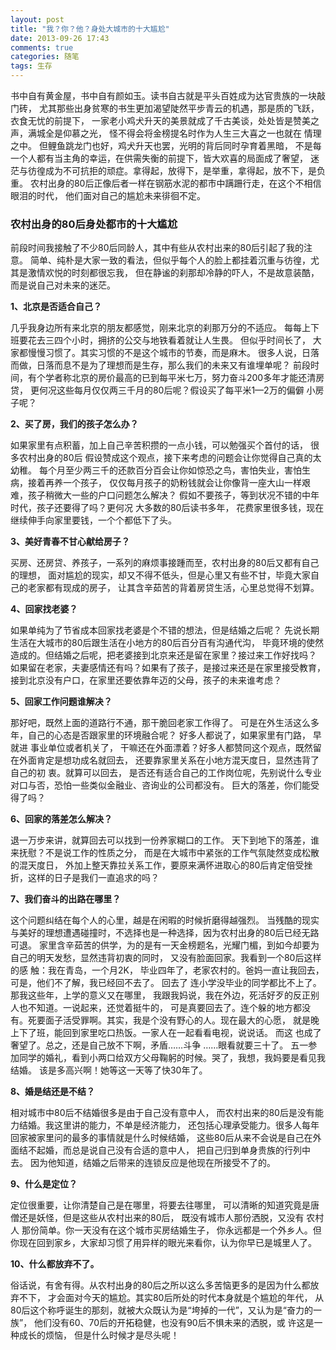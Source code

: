 ```yaml
---
layout: post
title: "我？你？他？身处大城市的十大尴尬"
date: 2013-09-26 17:43
comments: true
categories: 随笔 
tags: 生存
---
```


书中自有黄金屋，书中自有颜如玉。读书自古就是平头百姓成为达官贵族的一块敲门砖，
尤其那些出身贫寒的书生更加渴望陡然平步青云的机遇，那是质的飞跃，衣食无忧的前提下，
一家老小鸡犬升天的美景就成了千古美谈，处处皆是赞美之声，满城全是仰慕之光，
怪不得会将金榜提名时作为人生三大喜之一也就在 情理之中。
但鲤鱼跳龙门也好，鸡犬升天也罢，光明的背后同时孕育着黑暗，
不是每一个人都有当主角的幸运，在供需失衡的前提下，皆大欢喜的局面成了奢望，
迷茫与彷徨成为不可抗拒的顽症。拿得起，放得下，是举重，拿得起，放不下，是负重。
农村出身的80后正像后者一样在钢筋水泥的都市中蹒跚行走，在这个不相信眼泪的时代，
他们面对自己的尴尬未来徘徊不定。

### 农村出身的80后身处都市的十大尴尬


前段时间我接触了不少80后同龄人，其中有些从农村出来的80后引起了我的注意。
简单、纯朴是大家一致的看法，但似乎每个人的脸上都挂着沉重与彷徨，尤其是激情欢悦的时刻都很忘我，
但在静谧的刹那却冷静的吓人，不是故意装酷，而是说自己对未来的迷茫。


**1、北京是否适合自己？**

几乎我身边所有来北京的朋友都感觉，刚来北京的刹那万分的不适应。
每每上下班要花去三四个小时，拥挤的公交与地铁看着就让人生畏。
但似乎时间长了， 大家都慢慢习惯了。其实习惯的不是这个城市的节奏，而是麻木。
很多人说，日落而做，日落而息不是为了理想而是生存，那么我们的未来又有谁埋单呢？
前段时间，有个学者称北京的房价最高的已到每平米七万，努力奋斗200多年才能还清房贷，
更何况这些每月仅仅两三千月的80后呢？假设买了每平米1—2万的偏僻 小房子呢？


**2、买了房，我们的孩子怎么办？**

如果家里有点积蓄，加上自己辛苦积攒的一点小钱，可以勉强买个首付的话，
很多农村出身的80后 假设赞成这个观点，接下来考虑的问题会让你觉得自己真的太幼稚。
每个月至少两三千的还款百分百会让你如惊恐之鸟，害怕失业，害怕生病，接着再养一个孩子， 
仅仅每月孩子的奶粉钱就会让你像背一座大山一样艰难，孩子稍微大一些的户口问题怎么解决？
假如不要孩子，等到状况不错的中年时代，孩子还要得了吗？更何况 大多数的80后读书多年，
花费家里很多钱，现在继续伸手向家里要钱，一个个都低下了头。

<!-- more -->

**3、美好青春不甘心献给房子？**

买房、还房贷、养孩子，一系列的麻烦事接踵而至，农村出身的80后又都有自己的理想，
面对尴尬的现实，却又不得不低头，但是心里又有些不甘，毕竟大家自己的老家都有现成的房子，
让其含辛茹苦的背着房贷生活，心里总觉得不划算。


**4、回家找老婆？**

如果单纯为了节省成本回家找老婆是个不错的想法，但是结婚之后呢？
先说长期生活在大城市的80后跟生活在小地方的80后百分百有沟通代沟，
毕竟环境的使然造成的。但结婚之后呢，把老婆接到北京来还是留在家里？接过来工作好找吗？
如果留在老家，夫妻感情还有吗？如果有了孩子，是接过来还是在家里接受教育，
接到北京没有户口，在家里还要依靠年迈的父母，孩子的未来谁考虑？


**5、回家工作问题谁解决？**

那好吧，既然上面的道路行不通，那干脆回老家工作得了。
可是在外生活这么多年，自己的心态是否跟家里的环境融合呢？
好多人都说了，如果家里有门路， 早就进 事业单位或者机关了，
干嘛还在外面漂着？好多人都赞同这个观点，既然留在外面肯定是想功成名就回去，
还要靠家里关系在小地方混天度日，显然违背了自己的初 衷。就算可以回去，
是否还有适合自己的工作岗位呢，先别说什么专业对口与否，恐怕一些类似金融业、咨询业的公司都没有。
巨大的落差，你们能受得了吗？


**6、回家的落差怎么解决？**

退一万步来讲，就算回去可以找到一份养家糊口的工作。
天下到地下的落差，谁来抚慰？不是说工作的性质之分，
而是在大城市中紧张的工作气氛陡然变成松散的混天度日，
外加上整天靠拉关系工作，要原来满怀进取心的80后肯定倍受挫折，这样的日子是我们一直追求的吗？


**7、我们奋斗的出路在哪里？**

这个问题纠结在每个人的心里，越是在闲暇的时候折磨得越强烈。
当残酷的现实与美好的理想遭遇碰撞时，不选择也是一种选择，因为农村出身的80后已经无路可退。
家里含辛茹苦的供学，为的是有一天金榜题名，光耀门楣，到如今却要为自己的明天发愁，显然违背初衷的同时，
又没有脸面回家。我看到一个80后这样的感 触：我在青岛，一个月2K，
毕业四年了，老家农村的。爸妈一直让我回去，可是，他们不了解，我已经回不去了。
回去了 连小学没毕业的同学都比不上了。那我这些年，上学的意义又在哪里，
我跟我妈说，我在外边，死活好歹的反正别人也不知道。一说起来，还觉着挺牛的，
可是真要回去了。连个躲的地方都没有。死要面子活受罪啊。其实，我是个没有野心的人。现在最大的心愿，
就是晚上下了班，能回到家里吃口热饭。一家人在一起看看电视，说说话。
而这 也成了奢望了。总之，还是自己放不下啊，矛盾……斗争 ……眼看就要三十了。
五一参加同学的婚礼，看到小两口给双方父母鞠躬的时候。哭了，我想，我妈要是看见我结婚。
该是多高兴啊！她等这一天等了快30年了。


**8、婚是结还是不结？**

相对城市中80后不结婚很多是由于自己没有意中人，
而农村出来的80后是没有能力结婚。我这里讲的能力，不单是经济能力，
还包括心理承受能力。很多人每年回家被家里问的最多的事情就是什么时候结婚，
这些80后从来不会说是自己在外面结不起婚，而总是说自己没有合适的意中人，
把自己归到单身贵族的行列中去。 因为他知道，结婚之后带来的连锁反应是他现在所接受不了的。


**9、什么是定位？**

定位很重要，让你清楚自己是在哪里，将要去往哪里，
可以清晰的知道究竟是唐僧还是妖怪，但是这些从农村出来的80后，
既没有城市人那份洒脱，又没有 农村人 那份简单。你一天没有在这个城市买房结婚生子，
你永远都是一个外乡人。但你现在回到家乡，大家却习惯了用异样的眼光来看你，认为你早已是城里人了。


**10、什么都放弃不了。**

俗话说，有舍有得。从农村出身的80后之所以这么多苦恼更多的是因为什么都放弃不下，
才会面对今天的尴尬。其实80后所处的时代本身就是个尴尬的年代，
从80后这个称呼诞生的那刻，就被大众既认为是“垮掉的一代”，又认为是“奋力的一族”，
他们没有60、70后的开拓稳健，也没有90后不惧未来的洒脱，或 许这是一种成长的烦恼，
但是什么时候才是尽头呢！
